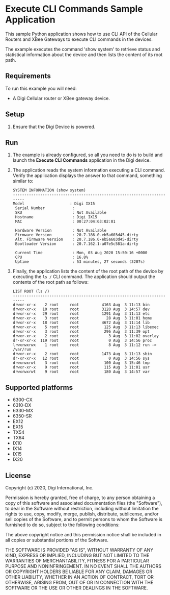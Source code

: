 Execute CLI Commands Sample Application
=======================================

This sample Python application shows how to use CLI API of the Cellular Routers
and XBee Gateways to execute CLI commands in the devices.

The example executes the command 'show system' to retrieve status and
statistical information about the device and then lists the content of its root
path.

Requirements
------------
To run this example you will need:

* A Digi Cellular router or XBee gateway device.

Setup
-----
1. Ensure that the Digi Device is powered.

Run
---
1. The example is already configured, so all you need to do is to build and
   launch the **Execute CLI Commands** application in the Digi device.

2. The application reads the system information executing a CLI command. Verify
   the application displays the answer to that command, something similar to:
   
       SYSTEM INFORMATION (show system)
       ------------------------------------------------------------------------
       Model                    : Digi IX15      
        Serial Number            :                
        SKU                      : Not Available  
        Hostname                 : Digi IX15      
        MAC                      : 00:27:04:03:02:01
       
        Hardware Version         : Not Available  
        Firmware Version         : 20.7.186.0-eb5a603d45-dirty
        Alt. Firmware Version    : 20.7.186.0-eb5a603d45-dirty
        Bootloader Version       : 20.7.162.1-a07e5c581a-dirty
       
        Current Time             : Mon, 03 Aug 2020 15:50:16 +0000
        CPU                      : 16.8%          
        Uptime                   : 53 minutes, 27 seconds (3207s)

3. Finally, the application lists the content of the root path of the device by
   executing the `ls /` CLI command. The application should output the contents
   of the root path as follows:

       LIST ROOT (ls /)
       ------------------------------------------------------------------------
       drwxr-xr-x    2 root     root          4163 Aug  3 11:13 bin
       drwxr-xr-x   10 root     root          3120 Aug  3 14:57 dev
       drwxr-xr-x   29 root     root          1291 Aug  3 11:13 etc
       drwxr-xr-x    3 root     root            28 Aug  3 11:01 home
       drwxr-xr-x   18 root     root          4672 Aug  3 11:14 lib
       drwxr-xr-x    5 root     root           125 Aug  3 11:13 libexec
       drwxr-xr-x    3 root     root           296 Aug  3 11:39 opt
       drwxr-xr-x    2 root     root             3 Aug  3 11:02 overlay
       dr-xr-xr-x  119 root     root             0 Aug  3 14:56 proc
       lrwxrwxrwx    1 root     root             8 Aug  3 11:12 run -> /var/run
       drwxr-xr-x    2 root     root          1473 Aug  3 11:13 sbin
       dr-xr-xr-x   12 root     root             0 Aug  3 14:56 sys
       drwxrwxrwt    3 root     root           100 Aug  3 15:46 tmp
       drwxr-xr-x    9 root     root           115 Aug  3 11:01 usr
       drwxrwxrwt    9 root     root           180 Aug  3 14:57 var

Supported platforms
-------------------
* 6300-CX
* 6310-DX
* 6330-MX
* 6350-SR
* EX12
* EX15
* TX54
* TX64
* IX10
* IX14
* IX15
* IX20

License
-------
Copyright (c) 2020, Digi International, Inc.

Permission is hereby granted, free of charge, to any person obtaining a copy
of this software and associated documentation files (the "Software"), to deal
in the Software without restriction, including without limitation the rights
to use, copy, modify, merge, publish, distribute, sublicense, and/or sell
copies of the Software, and to permit persons to whom the Software is
furnished to do so, subject to the following conditions:

The above copyright notice and this permission notice shall be included in all
copies or substantial portions of the Software.

THE SOFTWARE IS PROVIDED "AS IS", WITHOUT WARRANTY OF ANY KIND, EXPRESS OR
IMPLIED, INCLUDING BUT NOT LIMITED TO THE WARRANTIES OF MERCHANTABILITY,
FITNESS FOR A PARTICULAR PURPOSE AND NONINFRINGEMENT. IN NO EVENT SHALL THE
AUTHORS OR COPYRIGHT HOLDERS BE LIABLE FOR ANY CLAIM, DAMAGES OR OTHER
LIABILITY, WHETHER IN AN ACTION OF CONTRACT, TORT OR OTHERWISE, ARISING FROM,
OUT OF OR IN CONNECTION WITH THE SOFTWARE OR THE USE OR OTHER DEALINGS IN THE
SOFTWARE.
